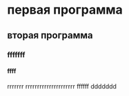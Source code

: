 # первая программа
## вторая программа
### fffffff
#### ffff
rrrrrrr
rrrrrrrrrrrrrrrrrrrrr
ffffff
ddddddd



